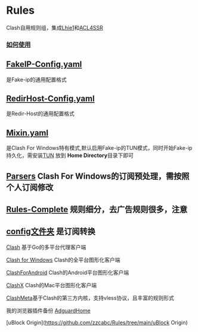 # Rules
Clash自用规则组，集成[Lhie1](https://github.com/dler-io/Rules)和[ACL4SSR](https://github.com/ACL4SSR/ACL4SSR)

### [如何使用](https://github.com/zzcabc/Rules/tree/main/HowToUse.md)

## [FakeIP-Config.yaml](https://github.com/zzcabc/Rules/tree/main/FakeIP-Config.yaml)

是Fake-ip的通用配置格式

## [RedirHost-Config.yaml](https://github.com/zzcabc/Rules/tree/main/RedirHost-Config.yaml)

是Redir-Host的通用配置格式

## [Mixin.yaml](https://github.com/zzcabc/Rules/tree/main/Mixin.yaml)

是Clash For Windows特有模式,默认启用Fake-ip的TUN模式，同时开始Fake-ip持久化，需安装[TUN](https://www.wintun.net/) 放到 **Home Directory**目录下即可

## [Parsers](https://github.com/zzcabc/Rules/tree/main/parsers) Clash For Windows的订阅预处理，需按照个人订阅修改

## [Rules-Complete](https://github.com/zzcabc/Rules/tree/main/Rules-Complete) 规则细分，去广告规则很多，注意


## [config文件夹](https://github.com/zzcabc/Rules/tree/main/config) 是订阅转换


[Clash](https://github.com/Dreamacro/clash) 基于Go的多平台代理客户端

[Clash for Windows](https://github.com/Fndroid/clash_for_windows_pkg) Clash的全平台图形化客户端

[ClashForAndroid](https://github.com/Kr328/ClashForAndroid) Clash的Android平台图形化客户端

[ClashX](https://github.com/yichengchen/clashX) Clash的Mac平台图形化客户端

[ClashMeta](https://github.com/MetaCubeX/Clash.Meta)基于Clash的第三方内核，支持vless协议，且丰富的规则形式



我的浏览器插件备份
[AdguardHome](https://github.com/zzcabc/Rules/tree/main/AdguardHome)

[uBlock Origin](https://github.com/zzcabc/Rules/tree/main/uBlock Origin)